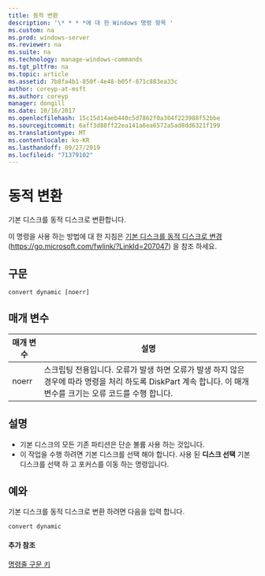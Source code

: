 ```yaml
---
title: 동적 변환
description: '\* * * *에 대 한 Windows 명령 항목 '
ms.custom: na
ms.prod: windows-server
ms.reviewer: na
ms.suite: na
ms.technology: manage-windows-commands
ms.tgt_pltfrm: na
ms.topic: article
ms.assetid: 7b8fa4b1-850f-4e48-b05f-871c883ea33c
author: coreyp-at-msft
ms.author: coreyp
manager: dongill
ms.date: 10/16/2017
ms.openlocfilehash: 15c15d14aeb440c5d7862f0a304f223988f52bbe
ms.sourcegitcommit: 6aff3d88ff22ea141a6ea6572a5ad8dd6321f199
ms.translationtype: MT
ms.contentlocale: ko-KR
ms.lasthandoff: 09/27/2019
ms.locfileid: "71379102"
---
```

# <a name="convert-dynamic"></a>동적 변환



기본 디스크를 동적 디스크로 변환합니다.

이 명령을 사용 하는 방법에 대 한 지침은 [기본 디스크를 동적 디스크로 변경](https://go.microsoft.com/fwlink/?LinkId=207047) (https://go.microsoft.com/fwlink/?LinkId=207047) 을 참조 하세요.

## <a name="syntax"></a>구문

```
convert dynamic [noerr]
```

## <a name="parameters"></a>매개 변수

|매개 변수|설명|
|---------|-----------|
|noerr|스크립팅 전용입니다. 오류가 발생 하면 오류가 발생 하지 않은 경우에 따라 명령을 처리 하도록 DiskPart 계속 합니다. 이 매개 변수를 크기는 오류 코드를 수행 합니다.|

## <a name="remarks"></a>설명

-   기본 디스크의 모든 기존 파티션은 단순 볼륨 사용 하는 것입니다.
-   이 작업을 수행 하려면 기본 디스크를 선택 해야 합니다. 사용 된 **디스크 선택** 기본 디스크를 선택 하 고 포커스를 이동 하는 명령입니다.

## <a name="BKMK_examples"></a>예와

기본 디스크를 동적 디스크로 변환 하려면 다음을 입력 합니다.
```
convert dynamic
```

#### <a name="additional-references"></a>추가 참조

[명령줄 구문 키](command-line-syntax-key.md)

